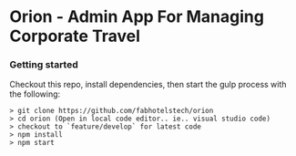 # Orion - Admin App For Managing Corporate Travel

### Getting started

Checkout this repo, install dependencies, then start the gulp process with the following:

```
> git clone https://github.com/fabhotelstech/orion
> cd orion (Open in local code editor.. ie.. visual studio code)
> checkout to `feature/develop` for latest code
> npm install
> npm start
```


